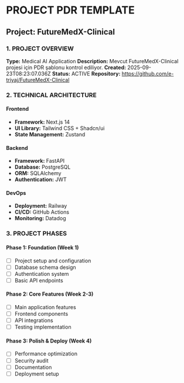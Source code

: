 # PROJECT PDR TEMPLATE

## Project: FutureMedX-Clinical

### 1. PROJECT OVERVIEW
**Type:** Medical AI Application
**Description:** Mevcut FutureMedX-Clinical projesi için PDR şablonu kontrol ediliyor.
**Created:** 2025-09-23T08:23:07.036Z
**Status:** ACTIVE
**Repository:** https://github.com/e-triyaj/FutureMedX-Clinical

### 2. TECHNICAL ARCHITECTURE
#### Frontend
- **Framework:** Next.js 14
- **UI Library:** Tailwind CSS + Shadcn/ui
- **State Management:** Zustand

#### Backend
- **Framework:** FastAPI
- **Database:** PostgreSQL
- **ORM:** SQLAlchemy
- **Authentication:** JWT

#### DevOps
- **Deployment:** Railway
- **CI/CD:** GitHub Actions
- **Monitoring:** Datadog

### 3. PROJECT PHASES
#### Phase 1: Foundation (Week 1)
- [ ] Project setup and configuration
- [ ] Database schema design
- [ ] Authentication system
- [ ] Basic API endpoints

#### Phase 2: Core Features (Week 2-3)
- [ ] Main application features
- [ ] Frontend components
- [ ] API integrations
- [ ] Testing implementation

#### Phase 3: Polish & Deploy (Week 4)
- [ ] Performance optimization
- [ ] Security audit
- [ ] Documentation
- [ ] Deployment setup
